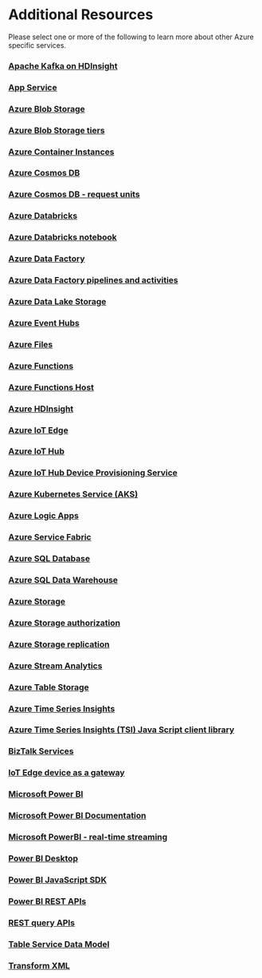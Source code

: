 # Additional Resources

Please select one or more of the following to learn more about other Azure specific services.

### [Apache Kafka on HDInsight](https://docs.microsoft.com/en-us/azure/hdinsight/kafka/apache-kafka-introduction?WT.mc_id=iotinsightssoln-docs-ercenk)

### [App Service](https://docs.microsoft.com/en-us/azure/app-service/?WT.mc_id=iotinsightssoln-docs-ercenk)

### [Azure Blob Storage](https://docs.microsoft.com/en-us/azure/storage/blobs/storage-blobs-introduction?WT.mc_id=iotinsightssoln-docs-ercenk)

### [Azure Blob Storage tiers](https://docs.microsoft.com/en-us/azure/storage/blobs/storage-blob-storage-tiers?WT.mc_id=iotinsightssoln-docs-ercenk)

### [Azure Container Instances](https://docs.microsoft.com/en-us/azure/container-instances/?WT.mc_id=iotinsightssoln-docs-ercenk)

### [Azure Cosmos DB](https://docs.microsoft.com/en-us/azure/cosmos-db/introduction?WT.mc_id=iotinsightssoln-docs-ercenk)

### [Azure Cosmos DB - request units](https://docs.microsoft.com/en-us/azure/cosmos-db/request-units)

### [Azure Databricks](https://docs.microsoft.com/en-us/azure/azure-databricks/?WT.mc_id=iotinsightssoln-docs-ercenk)

### [Azure Databricks notebook](https://docs.microsoft.com/en-us/azure/data-factory/transform-data-using-databricks-notebook?WT.mc_id=iotinsightssoln-docs-ercenk)

### [Azure Data Factory](https://docs.microsoft.com/en-us/azure/data-factory/?WT.mc_id=iotinsightssoln-docs-ercenk)

### [Azure Data Factory pipelines and activities](https://docs.microsoft.com/en-us/azure/data-factory/concepts-pipelines-activities)

### [Azure Data Lake Storage](https://docs.microsoft.com/en-us/azure/storage/data-lake-storage/introduction?WT.mc_id=iotinsightssoln-docs-ercenk)

### [Azure Event Hubs](https://docs.microsoft.com/en-us/azure/event-hubs/event-hubs-about?WT.mc_id=iotinsightssoln-docs-ercenk)

### [Azure Files](https://docs.microsoft.com/en-us/azure/storage/files/storage-files-introduction?WT.mc_id=iotinsightssoln-docs-ercenk)

### [Azure Functions](https://docs.microsoft.com/en-us/azure/azure-functions/functions-overview?WT.mc_id=iotinsightssoln-docs-ercenk)

### [Azure Functions Host](https://github.com/Azure/azure-functions-host)

### [Azure HDInsight](https://docs.microsoft.com/en-us/azure/hdinsight/?WT.mc_id=iotinsightssoln-docs-ercenk)

### [Azure IoT Edge](https://docs.microsoft.com/en-us/azure/iot-edge/?WT.mc_id=iotinsightssoln-docs-ercenk)

### [Azure IoT Hub](https://docs.microsoft.com/en-us/azure/iot-hub/?WT.mc_id=iotinsightssoln-docs-ercenk)

### [Azure IoT Hub Device Provisioning Service](https://docs.microsoft.com/en-us/azure/iot-dps/?WT.mc_id=iotinsightssoln-docs-ercenk)

### [Azure Kubernetes Service (AKS)](https://docs.microsoft.com/en-us/azure/aks/?WT.mc_id=iotinsightssoln-docs-ercenk)

### [Azure Logic Apps](https://docs.microsoft.com/en-us/azure/logic-apps/?WT.mc_id=iotinsightssoln-docs-ercenk)

### [Azure Service Fabric](https://docs.microsoft.com/en-us/azure/service-fabric/service-fabric-overview?WT.mc_id=iotinsightssoln-docs-ercenk)

### [Azure SQL Database](https://docs.microsoft.com/en-us/azure/sql-database/?WT.mc_id=iotinsightssoln-docs-ercenk)

### [Azure SQL Data Warehouse](https://docs.microsoft.com/en-us/azure/sql-data-warehouse/sql-data-warehouse-overview-what-is?WT.mc_id=iotinsightssoln-docs-ercenk)

### [Azure Storage](https://docs.microsoft.com/en-us/azure/storage/?WT.mc_id=iotinsightssoln-docs-ercenk)

### [Azure Storage authorization](https://docs.microsoft.com/en-us/azure/storage/common/storage-auth?toc=%2fazure%2fstorage%2fblobs%2ftoc.json?WT.mc_id=iotinsightssoln-docs-ercenk)

### [Azure Storage replication](https://docs.microsoft.com/en-us/azure/storage/common/storage-redundancy?toc=%2fazure%2fstorage%2fblobs%2ftoc.json?WT.mc_id=iotinsightssoln-docs-ercenk)

### [Azure Stream Analytics](https://docs.microsoft.com/en-us/azure/stream-analytics/?WT.mc_id=iotinsightssoln-docs-ercenk)

### [Azure Table Storage](https://docs.microsoft.com/en-us/azure/cosmos-db/table-storage-overview?WT.mc_id=iotinsightssoln-docs-ercenk)

### [Azure Time Series Insights](https://docs.microsoft.com/en-us/azure/time-series-insights/?WT.mc_id=iotinsightssoln-docs-ercenk)

### [Azure Time Series Insights (TSI) Java Script client library](https://docs.microsoft.com/en-us/azure/time-series-insights/tutorial-explore-js-client-lib?WT.mc_id=iotinsightssoln-docs-ercenk)

### [BizTalk Services](https://azure.microsoft.com/en-us/services/biztalk-services/)

### [IoT Edge device as a gateway](https://docs.microsoft.com/en-us/azure/iot-edge/iot-edge-as-gateway?WT.mc_id=iotinsightssoln-docs-ercenk)

### [Microsoft Power BI](https://docs.microsoft.com/en-us/power-bi/power-bi-overview?WT.mc_id=iotinsightssoln-docs-ercenk)

### [Microsoft Power BI Documentation](https://docs.microsoft.com/en-us/power-bi/?WT.mc_id=iotinsightssoln-docs-ercenk)

### [Microsoft PowerBI - real-time streaming](https://docs.microsoft.com/en-us/power-bi/service-real-time-streaming?WT.mc_id=iotinsightssoln-docs-ercenk)

### [Power BI Desktop](https://powerbi.microsoft.com/en-us/desktop/?WT.mc_id=iotinsightssoln-docs-ercenk)

### [Power BI JavaScript SDK](https://github.com/Microsoft/PowerBI-JavaScript?WT.mc_id=iotinsightssoln-docs-ercenk)

### [Power BI REST APIs](https://docs.microsoft.com/en-us/rest/api/power-bi/?WT.mc_id=iotinsightssoln-docs-ercenk)

### [REST query APIs](https://docs.microsoft.com/en-us/rest/api/time-series-insights/time-series-insights-reference-queryapi?WT.mc_id=iotinsightssoln-docs-ercenk)

### [Table Service Data Model](https://docs.microsoft.com/en-us/rest/api/storageservices/Understanding-the-Table-Service-Data-Model?WT.mc_id=iotinsightssoln-docs-ercenk)

### [Transform XML](https://docs.microsoft.com/en-us/azure/logic-apps/logic-apps-enterprise-integration-transform?WT.mc_id=iotinsightssoln-docs-ercenk)



